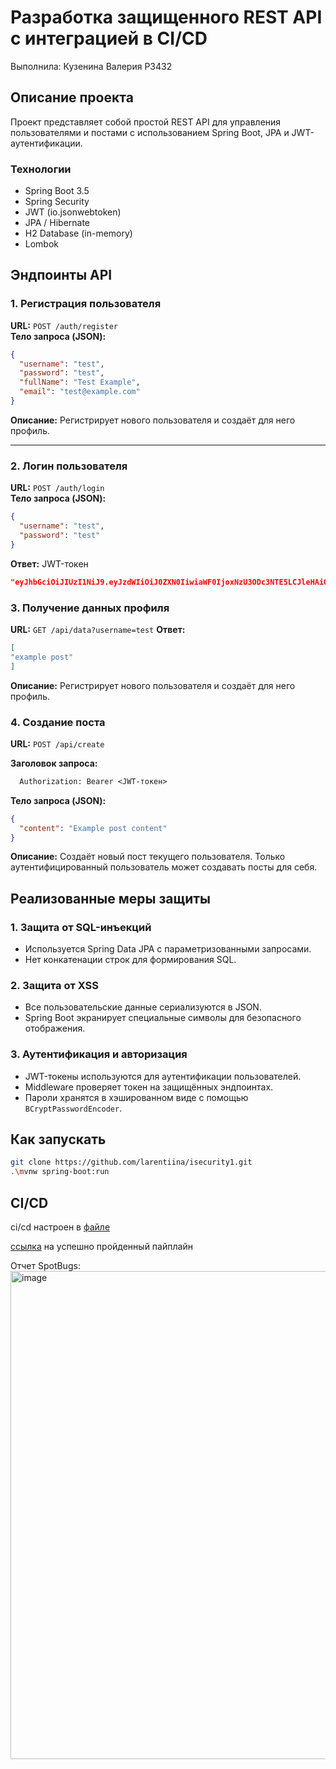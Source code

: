 # Разработка защищенного REST API с интеграцией в CI/CD

Выполнила: Кузенина Валерия P3432

## Описание проекта
Проект представляет собой простой REST API для управления пользователями и постами с использованием Spring Boot, JPA и JWT-аутентификации.

### Технологии
- Spring Boot 3.5
- Spring Security
- JWT (io.jsonwebtoken)
- JPA / Hibernate
- H2 Database (in-memory)
- Lombok

## Эндпоинты API

### 1. Регистрация пользователя
**URL:** `POST /auth/register`  
**Тело запроса (JSON):**
```json
{
  "username": "test",
  "password": "test",
  "fullName": "Test Example",
  "email": "test@example.com"
}
```
**Описание:** Регистрирует нового пользователя и создаёт для него профиль.

---

### 2. Логин пользователя
**URL:** `POST /auth/login`  
**Тело запроса (JSON):**
```json
{
  "username": "test",
  "password": "test"
}
```
**Ответ:** JWT-токен
```json
"eyJhbGciOiJIUzI1NiJ9.eyJzdWIiOiJ0ZXN0IiwiaWF0IjoxNzU3ODc3NTE5LCJleHAiOjE3NTc5NjM5MTl9.zl-8mupkjnmRoE_9ALAOWjlxc8jkYfRtI09ROZGC62I"
```
### 3. Получение данных профиля
**URL:** `GET /api/data?username=test`
**Ответ:** 
```json
[
"example post"
]
```
**Описание:** Регистрирует нового пользователя и создаёт для него профиль.

### 4. Создание поста
**URL:** `POST /api/create`  

**Заголовок запроса:**
```makefile
  Authorization: Bearer <JWT-токен>
```
**Тело запроса (JSON):**
```json
{
  "content": "Example post content"
}
```
**Описание:** Создаёт новый пост текущего пользователя. Только аутентифицированный пользователь может создавать посты для себя.

## Реализованные меры защиты

### 1. Защита от SQL-инъекций
- Используется Spring Data JPA с параметризованными запросами.
- Нет конкатенации строк для формирования SQL.

### 2. Защита от XSS
- Все пользовательские данные сериализуются в JSON.
- Spring Boot экранирует специальные символы для безопасного отображения.

### 3. Аутентификация и авторизация
- JWT-токены используются для аутентификации пользователей.
- Middleware проверяет токен на защищённых эндпоинтах.
- Пароли хранятся в хэшированном виде с помощью `BCryptPasswordEncoder`.

## Как запускать

```bash
git clone https://github.com/larentiina/isecurity1.git
.\mvnw spring-boot:run
```
## CI/CD
ci/cd настроен в [файле](https://github.com/larentiina/isecurity1/blob/master/.github/workflows/ci.yml)

[ссылка](https://github.com/larentiina/isecurity1/actions/runs/17716903024/job/50343059380) на успешно пройденный пайплайн

Отчет SpotBugs:
<img width="992" height="781" alt="image" src="https://github.com/user-attachments/assets/290b20a2-6d1d-484c-9e9e-d42385f65202" />




